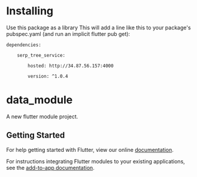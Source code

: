 # Installing

Use this package as a library This will add a line like this to your package's pubspec.yaml (and run an implicit flutter pub get):  

    dependencies: 

        serp_tree_service: 

            hosted: http://34.87.56.157:4000 

            version: ^1.0.4
# data_module

A new flutter module project.

## Getting Started

For help getting started with Flutter, view our online
[documentation](https://flutter.dev/).

For instructions integrating Flutter modules to your existing applications,
see the [add-to-app documentation](https://flutter.dev/docs/development/add-to-app).
